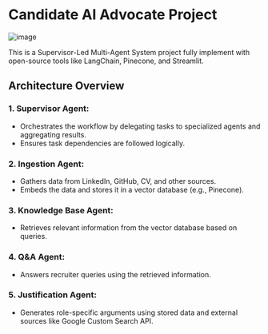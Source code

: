 # Candidate AI Advocate Project 

![image](https://github.com/user-attachments/assets/e3c2da02-2590-4ad8-a3e0-30f1a0c24a25)


This is a Supervisor-Led Multi-Agent System project fully implement with 
open-source tools like LangChain, Pinecone, and Streamlit.


## Architecture Overview

### 1. Supervisor Agent:
   - Orchestrates the workflow by delegating tasks to specialized agents and aggregating results. 
   - Ensures task dependencies are followed logically.


### 2. Ingestion Agent:
   - Gathers data from LinkedIn, GitHub, CV, and other sources.
   - Embeds the data and stores it in a vector database (e.g., Pinecone).

### 3. Knowledge Base Agent:
   - Retrieves relevant information from the vector database based on queries.

### 4. Q&A Agent:
   - Answers recruiter queries using the retrieved information.

### 5. Justification Agent:
   - Generates role-specific arguments using stored data and external sources like Google Custom Search API.
